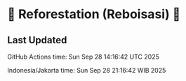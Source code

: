
# 🌳 Reforestation (Reboisasi) 🌲

## Last Updated

GitHub Actions time: Sun Sep 28 14:16:42 UTC 2025

Indonesia/Jakarta time: Sun Sep 28 21:16:42 WIB 2025
